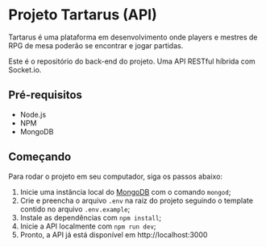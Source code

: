 # Projeto Tartarus (API)

Tartarus é uma plataforma em desenvolvimento onde players e mestres de RPG de mesa poderão se encontrar e jogar partidas.

Este é o repositório do back-end do projeto. Uma API RESTful híbrida com Socket.io.

## Pré-requisitos
- Node.js
- NPM
- MongoDB

## Começando
Para rodar o projeto em seu computador, siga os passos abaixo:

1. Inicie uma instância local do [MongoDB](https://www.mongodb.com/download-center/community) com o comando `mongod`;
2. Crie e preencha o arquivo `.env` na raiz do projeto seguindo o template contido no arquivo `.env.example`;
3. Instale as dependências com `npm install`;
4. Inicie a API localmente com `npm run dev`;
5. Pronto, a API já está disponível em http://localhost:3000
